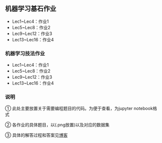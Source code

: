 ## 机器学习基石作业

- Lec1~Lec4：作业1
- Lec5~Lec8：作业2
- Lec9~Lec12：作业3
- Lec13~Lec16：作业4

### 机器学习技法作业

- Lec1~Lec4：作业1
- Lec5~Lec8：作业2
- Lec9~Lec12：作业3
- Lec13~Lec16：作业4

### 说明

① 此处主要放置关于需要编程题目的代码。为便于查看，为jupyter notebook格式

② 各作业的具体题目，以(.png放置)以及对应的数据集

③ 具体的解答过程和答案见[博客](https://acecoooool.github.io/)

